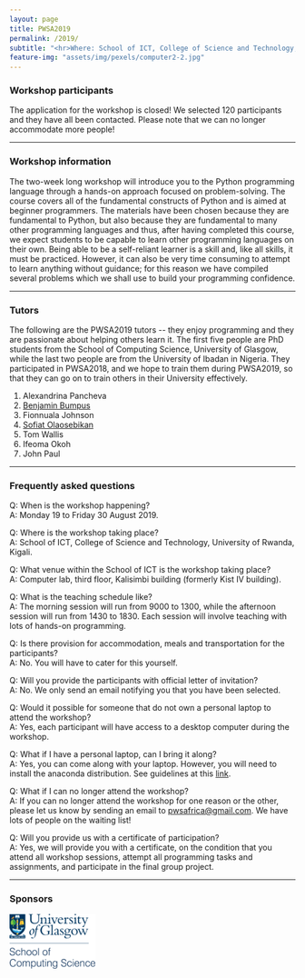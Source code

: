 ```yaml
---
layout: page
title: PWSA2019
permalink: /2019/
subtitle: "<hr>Where: School of ICT, College of Science and Technology, University of Rwanda.<br> <br> When: 19 - 30 August 2019."
feature-img: "assets/img/pexels/computer2-2.jpg"
---
```


<link rel="stylesheet" href="/assets/css/style.css">

### Workshop participants
The application for the workshop is closed! We selected 120 participants and they have all been contacted. Please note that we can no longer accommodate more people!

<hr>

### Workshop information
The two-week long workshop will introduce you to the Python programming language through a hands-on approach focused on problem-solving. The course covers all of the fundamental constructs of Python and is aimed at beginner programmers. The materials have been chosen because they are fundamental to Python, but also because they are fundamental to many other programming languages and thus, after having completed this course, we expect students to be capable to learn other programming languages on their own. Being able to be a self-reliant learner is a skill and, like all skills, it must be practiced. However, it can also be very time consuming to attempt to learn anything without guidance; for this reason we have compiled several problems which we shall use to build your programming confidence.

<hr>

### Tutors
The following are the PWSA2019 tutors -- they enjoy programming and they are passionate about helping others learn it. The first five people are PhD students from the School of Computing Science, University of Glasgow, while the last two people are from the University of Ibadan in Nigeria. They participated in PWSA2018, and we hope to train them during PWSA2019, so that they can go on to train others in their University effectively.

1. Alexandrina Pancheva <br>
2. [Benjamin Bumpus](https://benjaminmerlinbumpus.github.io/) <br>
3. Fionnuala Johnson <br>
4. [Sofiat Olaosebikan](http://www.dcs.gla.ac.uk/~sofiat/) <br>
5. Tom Wallis  <br>
6. Ifeoma Okoh <br>
7. John Paul


<hr>

### Frequently asked questions
Q: When is the workshop happening? <br>
A: Monday 19 to Friday 30 August 2019.

Q: Where is the workshop taking place? <br>
A: School of ICT, College of Science and Technology, University of Rwanda, Kigali.

Q: What venue within the School of ICT is the workshop taking place? <br>
A: Computer lab, third floor, Kalisimbi building (formerly Kist IV building).

Q: What is the teaching schedule like? <br>
A: The morning session will run from 9000 to 1300, while the afternoon session will run from 1430 to 1830. Each session will involve teaching with lots of hands-on programming.

Q: Is there provision for accommodation, meals and transportation for the participants? <br>
A: No. You will have to cater for this yourself.

Q: Will you provide the participants with official letter of invitation? <br>
A: No. We only send an email notifying you that you have been selected.

Q: Would it possible for someone that do not own a personal laptop to attend the workshop? <br>
A: Yes, each participant will have access to a desktop computer during the workshop.

Q: What if I have a personal laptop, can I bring it along? <br>
A: Yes, you can come along with your laptop. However, you will need to install the anaconda distribution. See guidelines at this [link](https://pwsafrica.org/setup/).

Q: What if I can no longer attend the workshop? <br>
A: If you can no longer attend the workshop for one reason or the other, please let us know by sending an email to pwsafrica@gmail.com. We have lots of people on the waiting list!

Q: Will you provide us with a certificate of participation? <br>
A: Yes, we will provide you with a certificate, on the condition that you attend all workshop sessions, attempt all programming tasks and assignments, and participate in the final group project. 


<hr>

### Sponsors
<p float="left">
  <img src="/assets/img/SoCS.png" alt="SoCS"  width="30%" height="30%" alt="SoCS" class="collaborators"/> 

</p>

